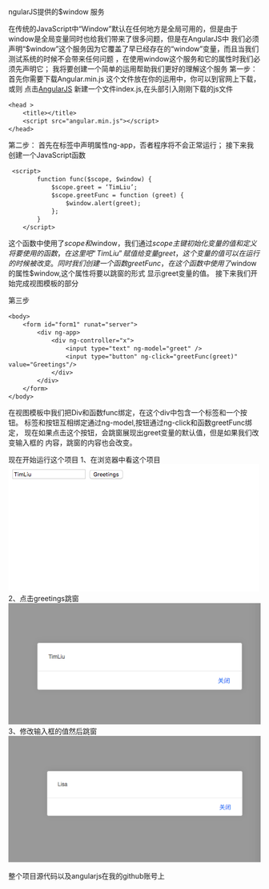 ngularJS提供的$window 服务
 
在传统的JavaScript中“Window”默认在任何地方是全局可用的，但是由于window是全局变量同时也给我们带来了很多问题，但是在AngularJS中
我们必须声明“$window”这个服务因为它覆盖了早已经存在的“window”变量，而且当我们测试系统的时候不会带来任何问题
，在使用window这个服务和它的属性时我们必须先声明它；
我将要创建一个简单的运用帮助我们更好的理解这个服务
第一步：
首先你需要下载Angular.min.js 这个文件放在你的运用中，你可以到官网上下载，或则
点击[AngularJS](http://www.c-sharpcorner.com/downloads/762/angularjs.aspx "Title")
新建一个文件index.js,在头部引入刚刚下载的js文件
```
<head >
    <title></title>
    <script src="angular.min.js"></script>
</head>
```
第二步：
首先在<HTML>标签中声明属性ng-app，否者程序将不会正常运行；
接下来我创建一个JavaScript函数
```
 <script>
        function func($scope, $window) {
            $scope.greet = ‘TimLiu’;
            $scope.greetFunc = function (greet) {
                $window.alert(greet);
            };
        }
    </script>
```
这个函数中使用了$scope和$window，我们通过$scope主键初始化变量的值和定义将要使用的函数，
在这里吧“TimLiu” 赋值给变量greet，这个变量的值可以在运行的时候被改变。
同时我们创建一个函数greetFunc，在这个函数中使用了$window的属性$window,这个属性将要以跳窗的形式
显示greet变量的值。
 接下来我们开始完成视图模板的部分


第三步
```
<body>
    <form id="form1" runat="server">
        <div ng-app>
            <div ng-controller="x">
                <input type="text" ng-model="greet" />
                <input type="button" ng-click="greetFunc(greet)" value="Greetings"/>
            </div>
        </div>
    </form>
</body>
```
在视图模板中我们把Div和函数func绑定，在这个div中包含一个标签和一个按钮。
标签和按钮互相绑定通过ng-model,按钮通过ng-click和函数greetFunc绑定，
现在如果点击这个按钮，会跳窗展现出greet变量的默认值，但是如果我们改变输入框的
内容，跳窗的内容也会改变。

现在开始运行这个项目
1、在浏览器中看这个项目
![alt text](/image/1.png "one") 
2、点击greetings跳窗
![alt text](/image/2.png "two") 
3、修改输入框的值然后跳窗
![alt text](/image/3.png "three") 

整个项目源代码以及angularjs在我的github账号上










